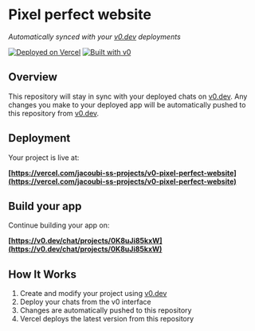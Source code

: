 # Pixel perfect website

*Automatically synced with your [v0.dev](https://v0.dev) deployments*

[![Deployed on Vercel](https://img.shields.io/badge/Deployed%20on-Vercel-black?style=for-the-badge&logo=vercel)](https://vercel.com/jacoubi-ss-projects/v0-pixel-perfect-website)
[![Built with v0](https://img.shields.io/badge/Built%20with-v0.dev-black?style=for-the-badge)](https://v0.dev/chat/projects/0K8uJi85kxW)

## Overview

This repository will stay in sync with your deployed chats on [v0.dev](https://v0.dev).
Any changes you make to your deployed app will be automatically pushed to this repository from [v0.dev](https://v0.dev).

## Deployment

Your project is live at:

**[https://vercel.com/jacoubi-ss-projects/v0-pixel-perfect-website](https://vercel.com/jacoubi-ss-projects/v0-pixel-perfect-website)**

## Build your app

Continue building your app on:

**[https://v0.dev/chat/projects/0K8uJi85kxW](https://v0.dev/chat/projects/0K8uJi85kxW)**

## How It Works

1. Create and modify your project using [v0.dev](https://v0.dev)
2. Deploy your chats from the v0 interface
3. Changes are automatically pushed to this repository
4. Vercel deploys the latest version from this repository
